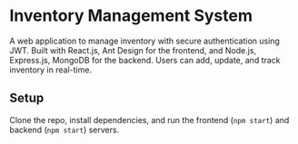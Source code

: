 # Inventory Management System

A web application to manage inventory with secure authentication using JWT. Built with React.js, Ant Design for the frontend, and Node.js, Express.js, MongoDB for the backend. Users can add, update, and track inventory in real-time. 

## Setup
Clone the repo, install dependencies, and run the frontend (`npm start`) and backend (`npm start`) servers.
